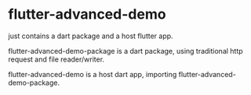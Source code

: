# flutter-advanced-demo
just contains a dart package and a host flutter app.

flutter-advanced-demo-package is a dart package, using traditional http request and file reader/writer.

flutter-advanced-demo is a host dart app, importing flutter-advanced-demo-package.
